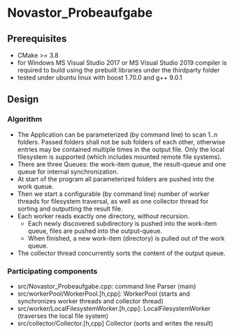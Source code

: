 # Novastor_Probeaufgabe

## Prerequisites

- CMake >= 3.8
- for Windows MS Visual Studio 2017 or MS Visual Studio 2019 compiler is required to build using the prebuilt libraries under the thirdparty folder
- tested under ubuntu linux with boost 1.70.0 and g++ 9.0.1

## Design

### Algorithm

- The Application can be parameterized (by command line) to scan 1..n folders. Passed folders shall not be sub folders of each other, otherwise entries may be contained multiple times in the output file. Only the local filesystem is supported (which includes mounted remote file systems).
- There are three Queues: the work-item queue, the result-queue and one queue for internal synchronization.
- At start of the program all parameterized folders are pushed into the work queue.
- Then we start a configurable (by command line) number of worker threads for filesystem traversal, as well as one collector thread for sorting and outputting the result file.
- Each worker reads exactly one directory, without recursion.
  - Each newly discovered subdirectory is pushed into the work-item queue, files are pushed into the output-queue.
  - When finished, a new work-item (directory) is pulled out of the work queue.
- The collector thread concurrently sorts the content of the output queue.

### Participating components

- src/Novastor_Probeaufgabe.cpp: command line Parser (main)
- src/workerPool/WorkerPool.[h,cpp]: WorkerPool (starts and synchronizes worker threads and collector thread)
- src/worker/LocalFilesystemWorker.[h,cpp]: LocalFilesystemWorker (traverses the local file system)
- src/collector/Collector.[h,cpp] Collector (sorts and writes the result)
